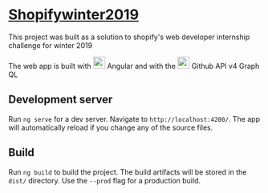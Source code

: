 # [Shopifywinter2019](https://earthii.github.io/shopifywinter2019/)

This project was built as a solution to shopify's web developer internship challenge for winter 2019

The web app is built with
<img src="http://rodrigovenancio.info/wp-content/uploads/2017/04/1491199643_angular.png" height="24"> Angular 
and with the <img src="https://github.com/favicon.ico" height="24"> Github API v4 Graph QL
## Development server

Run `ng serve` for a dev server. Navigate to `http://localhost:4200/`. The app will automatically reload if you change any of the source files.

## Build

Run `ng build` to build the project. The build artifacts will be stored in the `dist/` directory. Use the `--prod` flag for a production build.
